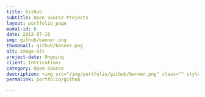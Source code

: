 ```yaml
---
title: GitHub
subtitle: Open Source Projects
layout: portfolio_page
modal-id: 6
date: 2012-07-16
img: github/banner.png
thumbnail: github/banner.png
alt: image-alt
project-date: Ongoing
client: Intrications
category: Open Source
description: <img src="/img/portfolio/github/banner.png" class="" style="border:0px;margin:10px;width:300px;"><br/><p>My Github projects</p><br/><p><a href="https://github.com/intrications">https://github.com/intrications</a></p>
permalink: portfolio/github

---
```


